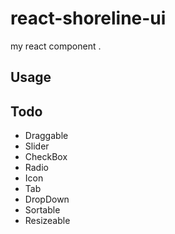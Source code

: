 # react-shoreline-ui
my react component .

## Usage

## Todo

- Draggable
- Slider
- CheckBox
- Radio
- Icon
- Tab
- DropDown
- Sortable
- Resizeable
